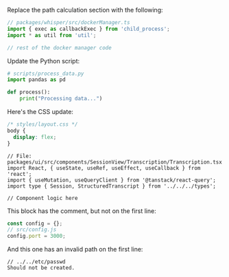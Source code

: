 Replace the path calculation section with the following:

```typescript
// packages/whisper/src/dockerManager.ts
import { exec as callbackExec } from 'child_process';
import * as util from 'util';

// rest of the docker manager code
```

Update the Python script:

```python
# scripts/process_data.py
import pandas as pd

def process():
    print("Processing data...")
```

Here's the CSS update:

```css
/* styles/layout.css */
body {
  display: flex;
}
```

```tsx
// File: packages/ui/src/components/SessionView/Transcription/Transcription.tsx
import React, { useState, useRef, useEffect, useCallback } from 'react';
import { useMutation, useQueryClient } from '@tanstack/react-query';
import type { Session, StructuredTranscript } from '../../../types';

// Component logic here
```

This block has the comment, but not on the first line:

```javascript
const config = {};
// src/config.js
config.port = 3000;
```

And this one has an invalid path on the first line:

```text
// ../../etc/passwd
Should not be created.
```
